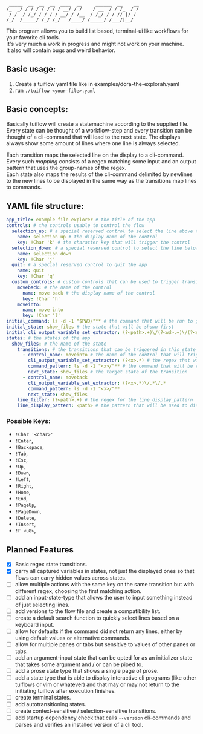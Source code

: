 ```
 _____  __  __  __  ____  __     ______  __    __
/_  _/ / / / / / / / __/ / /    / __  / / /_  / /
 / /  / /_/ / / / / __/ / /__  / /_/ / / // |/ /
/_/  /_____/ /_/ /_/   /____/ /_____/ /___/|__/
```

This program allows you to build list based, terminal-ui like workflows for your favorite cli tools.  
It's very much a work in progress and might not work on your machine.  
It also will contain bugs and weird behavior.  

## Basic usage:  
1. Create a tuiflow yaml file like in examples/dora-the-explorah.yaml
2. run `./tuiflow <your-file>.yaml`

## Basic concepts:
Basically tuiflow will create a statemachine according to the supplied file.
Every state can be thought of a workflow-step and every transition can be thought of a cli-command that will lead to the next state.
The displays always show some amount of lines where one line is always selected.  

Each transition  maps the selected line on the display to a cli-command. Every such *mapping* consists of a regex matching some input and an output pattern that uses the group-names of the regex.  
Each state also maps the results of the cli-command delimited by newlines to the new lines to be displayed in the same way as the transitions map lines to commands.

## YAML file structure:
```yaml
app_title: example file explorer # the title of the app
controls: # the controls usable to control the flow
  selection_up: # a special reserved control to select the line above the current one
    name: selection up # the display name of the control
    key: !Char 'k' # the character key that will trigger the control
  selection_down: # a special reserved control to select the line below the current one
    name: selection down
    key: !Char 'j'
  quit: # a special reserved control to quit the app
    name: quit
    key: !Char 'q'
  custom_controls: # custom controls that can be used to trigger transitions between states
    moveback: # the name of the control
      name: move back # the display name of the control
      key: !Char 'h'
    moveinto:
      name: move into
      key: !Char 'l'
initial_command: ls -d -1 "$PWD/"** # the command that will be run to get the initial lines to display
initial_state: show_files # the state that will be shown first
initial_cli_output_variable_set_extractor: (?<path>.+)\/(?<wd>.+)\/(?<subfolder>.+)
states: # the states of the app
  show_files: # the name of the state
    transitions: # the transitions that can be triggered in this state
      - control_name: moveinto # the name of the control that will trigger this transition
        cli_output_variable_set_extractor: (?<x>.*) # the regex that will match the selected display-line (here the whole line)
        command_pattern: ls -d -1 "<x>/"** # the command that will be run when this transition is triggered (the <x> will be replaced by the matched group of the selection_filter)
        next_state: show_files # the target state of the transition
      - control_name: moveback
        cli_output_variable_set_extractor: (?<x>.*)\/.*\/.*
        command_pattern: ls -d -1 "<x>/"**
        next_state: show_files
    line_filter: (?<path>.+) # the regex for the line_display_pattern
    line_display_pattern: <path> # the pattern that will be used to display the lines (the <path> will be replaced by the matched group of the line_filter)
```
### Possible Keys:
- `!Char '<char>'`
- `!Enter`,
- `!Backspace`,
- `!Tab`,
- `!Esc`,
- `!Up`,
- `!Down`,
- `!Left`,
- `!Right`,
- `!Home`,
- `!End`,
- `!PageUp`,
- `!PageDown`,
- `!Delete`,
- `!Insert`,
- `!F <u8>`,

## Planned Features
- [x] Basic regex state transitions.  
- [x] carry all captured variables in states, not just the displayed ones so that flows can carry hidden values across states.  
- [ ] allow multiple actions with the same key on the same transition but with different regex, choosing the first matching action.  
- [ ] add an input-state-type that allows the user to input something instead of just selecting lines.  
- [ ] add versions to the flow file and create a compatibility list.  
- [ ] create a default search function to quickly select lines based on a keyboard input.  
- [ ] allow for defaults if the command did not return any lines, either by using default values or alternative commands.  
- [ ] allow for multiple panes or tabs but sensitive to values of other panes or tabs. 
- [ ] add an argument-input state that can be opted for as an initializer state that takes some argument and / or can be piped to.  
- [ ] add a prose state type that shows a single page of prose.  
- [ ] add a state type that is able to display interactive cli programs (like other tuiflows or vim or whatever) and that may or may not return to the initiating tuiflow after execution finishes.  
- [ ] create terminal states.  
- [ ] add autotransitioning states.
- [ ] create context-sensitive / selection-sensitive transitions.
- [ ] add startup dependency check that calls `--version` cli-commands and parses and verifies an installed version of a cli tool.  
